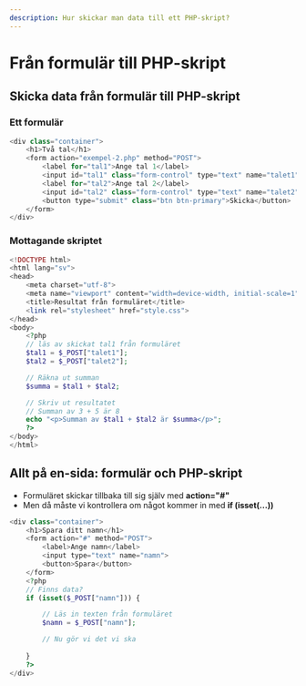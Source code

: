 ```yaml
---
description: Hur skickar man data till ett PHP-skript?
---
```


# Från formulär till PHP-skript

## Skicka data från formulär till PHP-skript

### Ett formulär 

```php
<div class="container">
    <h1>Två tal</h1>
    <form action="exempel-2.php" method="POST">
        <label for="tal1">Ange tal 1</label>
        <input id="tal1" class="form-control" type="text" name="talet1">
        <label for="tal2">Ange tal 2</label>
        <input id="tal2" class="form-control" type="text" name="talet2">
        <button type="submit" class="btn btn-primary">Skicka</button>
    </form>
</div>
```

### Mottagande skriptet

```php
<!DOCTYPE html>
<html lang="sv">
<head>
    <meta charset="utf-8">
    <meta name="viewport" content="width=device-width, initial-scale=1">
    <title>Resultat från formuläret</title>
    <link rel="stylesheet" href="style.css">
</head>
<body>
    <?php
    // läs av skickat tal1 från formuläret
    $tal1 = $_POST["talet1"];
    $tal2 = $_POST["talet2"];

    // Räkna ut summan
    $summa = $tal1 + $tal2;

    // Skriv ut resultatet
    // Summan av 3 + 5 är 8
    echo "<p>Summan av $tal1 + $tal2 är $summa</p>";
    ?>
</body>
</html>
```

## Allt på en-sida: formulär och PHP-skript

* Formuläret skickar tillbaka till sig själv med **action="\#"**
* Men då måste vi kontrollera om något kommer in med **if \(isset\(...\)\)**

```php
<div class="container">
    <h1>Spara ditt namn</h1>
    <form action="#" method="POST">
        <label>Ange namn</label>
        <input type="text" name="namn">
        <button>Spara</button>
    </form>
    <?php
    // Finns data?
    if (isset($_POST["namn"])) {

        // Läs in texten från formuläret
        $namn = $_POST["namn"];

        // Nu gör vi det vi ska
        
    }
    ?>
</div>
```

